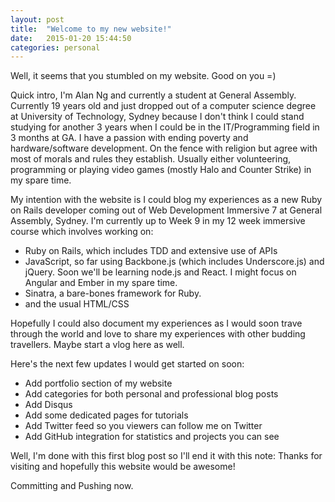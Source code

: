 ```yaml
---
layout: post
title:  "Welcome to my new website!"
date:   2015-01-20 15:44:50
categories: personal
---
```

Well, it seems that you stumbled on my website. Good on you =)

Quick intro, I'm Alan Ng and currently a student at General Assembly. Currently 19 years old and just dropped out of a computer science degree at University of Technology, Sydney because I don't think I could stand studying for another 3 years when I could be in the IT/Programming field in 3 months at GA. I have a passion with ending poverty and hardware/software development. On the fence with religion but agree with most of morals and rules they establish. Usually either volunteering, programming or playing video games (mostly Halo and Counter Strike) in my spare time.

My intention with the website is I could blog my experiences as a new Ruby on Rails developer coming out of Web Development Immersive 7 at General Assembly, Sydney. I'm currently up to Week 9 in my 12 week immersive course which involves working on:

  * Ruby on Rails, which includes TDD and extensive use of APIs
  * JavaScript, so far using Backbone.js (which includes Underscore.js) and jQuery. Soon we'll be learning node.js and React. I might focus on Angular and Ember in my spare time.
  * Sinatra, a bare-bones framework for Ruby.
  * and the usual HTML/CSS

Hopefully I could also document my experiences as I would soon trave through the world and love to share my experiences with other budding travellers. Maybe start a vlog here as well.

Here's the next few updates I would get started on soon:

  * Add portfolio section of my website
  * Add categories for both personal and professional blog posts
  * Add Disqus
  * Add some dedicated pages for tutorials
  * Add Twitter feed so you viewers can follow me on Twitter
  * Add GitHub integration for statistics and projects you can see

Well, I'm done with this first blog post so I'll end it with this note: Thanks for visiting and hopefully this website would be awesome!

Committing and Pushing now.

